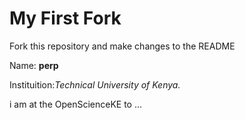 # My First Fork
Fork this repository and make changes to the README

Name: **perp**

Instituition:*Technical University of Kenya.*

i am at the OpenScienceKE to ... 
